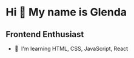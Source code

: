 Hi 👋 My name is Glenda
=======================

Frontend Enthusiast
-------------------

* 🧠  I'm learning HTML, CSS, JavaScript, React
